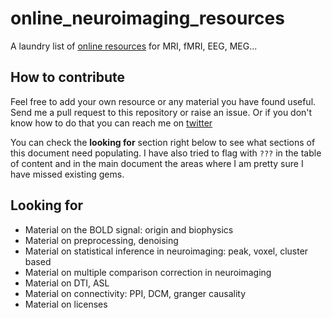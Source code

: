 # online_neuroimaging_resources

A laundry list of [online resources](Main.md) for MRI, fMRI, EEG, MEG...

## How to contribute

Feel free to add your own resource or any material you have found useful. Send
me a pull request to this repository or raise an issue. Or if you don't know how
to do that you can reach me on [twitter](https://twitter.com/RemiGau.)

You can check the **looking for** section right below to see what sections of
this document need populating. I have also tried to flag with `???` in the table
of content and in the main document the areas where I am pretty sure I have
missed existing gems.

## Looking for

- Material on the BOLD signal: origin and biophysics
- Material on preprocessing, denoising
- Material on statistical inference in neuroimaging: peak, voxel, cluster based
- Material on multiple comparison correction in neuroimaging
- Material on DTI, ASL
- Material on connectivity: PPI, DCM, granger causality
- Material on licenses
